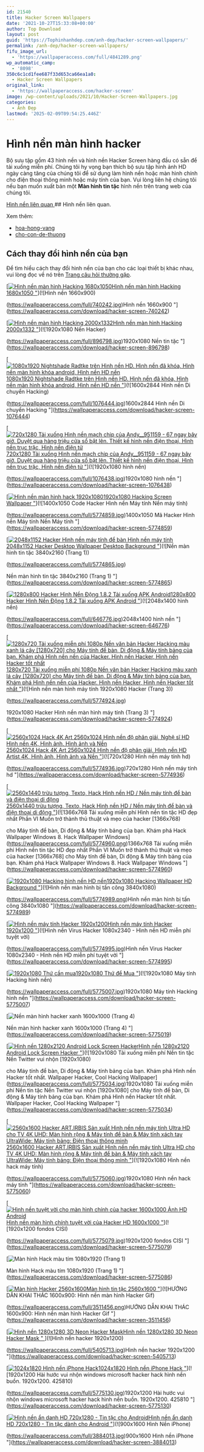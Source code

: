 ```yaml
---
id: 21540
title: Hacker Screen Wallpapers
date: '2021-10-27T15:33:08+00:00'
author: Top Download
layout: post
guid: 'https://Tophinhanhdep.com/anh-dep/hacker-screen-wallpapers/'
permalink: /anh-dep/hacker-screen-wallpapers/
fifu_image_url:
  - 'https://wallpaperaccess.com/full/4841289.png'
wp_automatic_camp:
  - '8098'
350c6c1cd1fee687f33d653ca66ea1a0:
  - Hacker Screen Wallpapers
original_link:
  - 'https://wallpaperaccess.com/hacker-screen'
image: /wp-content/uploads/2021/10/Hacker-Screen-Wallpapers.jpg
categories:
  - Ảnh Đẹp
lastmod: '2025-02-09T09:54:25.446Z'
---
```

# Hình nền màn hình hacker

Bộ sưu tập gồm 43 hình nền và hình nền Hacker Screen hàng đầu có sẵn để tải xuống miễn phí. Chúng tôi hy vọng bạn thích bộ sưu tập hình ảnh HD ngày càng tăng của chúng tôi để sử dụng làm hình nền hoặc màn hình chính cho điện thoại thông minh hoặc máy tính của bạn. Vui lòng liên hệ chúng tôi nếu bạn muốn xuất bản một **Màn hình tin tặc** hình nền trên trang web của chúng tôi.

[Hình nền liên quan ](#related) ## Hình nền liên quan.

   
 Xem thêm:

   
- [hoa-hong-vang](https://tophinhanhdep.com/hoa-hong/hoa-hong-vang/)
- [cho-con-de-thuong](https://tophinhanhdep.com/the-gioi-dong-vat/cho-con-de-thuong/)

## Cách thay đổi hình nền của bạn

Để tìm hiểu cách thay đổi hình nền của bạn cho các loại thiết bị khác nhau, vui lòng đọc về nó trên [Trang câu hỏi thường gặp](https://tophinhanhdep.com/faq/).

  
[[![Hình nền màn hình Hacking 1680x1050](https://wallpaperaccess.com/full/4841289.png)Hình nền màn hình Hacking 1680x1050 "](https://wallpaperaccess.com/download/hacker-screen-4841289)](![Hình nền 1660x900)

(https://wallpaperaccess.com/full/740242.jpg)Hình nền 1660x900 "](https://wallpaperaccess.com/download/hacker-screen-740242)

[[![Hình nền màn hình Hacking 2000x1332](https://wallpaperaccess.com/full/5014593.png)Hình nền màn hình Hacking 2000x1332 "](https://wallpaperaccess.com/download/hacker-screen-5014593)](![1920x1080 Nền Hacker)

(https://wallpaperaccess.com/full/896798.jpg)1920x1080 Nền tin tặc "](https://wallpaperaccess.com/download/hacker-screen-896798)

[[![1080x1920 Nightshade Radtke trên Hình nền HD.  Hình nền đã khóa, Hình nền màn hình khóa android, Hình nền HD nền](https://wallpaperaccess.com/full/5774854.jpg)1080x1920 Nightshade Radtke trên Hình nền HD. Hình nền đã khóa, Hình nền màn hình khóa android, Hình nền HD nền "](https://wallpaperaccess.com/download/hacker-screen-5774854)](![1600x2844 Hình nền Di chuyển Hacking)

(https://wallpaperaccess.com/full/1076444.jpg)1600x2844 Hình nền Di chuyển Hacking "](https://wallpaperaccess.com/download/hacker-screen-1076444)

[[![720x1280 Tải xuống Hình nền mạch chip của Andy__951159 - 67 ngay bây giờ.  Duyệt qua hàng triệu cửa sổ bật lên.  Thiết kế hình nền điện thoại, Hình nền trục trặc, Hình nền điện tử](https://wallpaperaccess.com/full/4552270.jpg)720x1280 Tải xuống Hình nền mạch chip của Andy\_\_951159 - 67 ngay bây giờ. Duyệt qua hàng triệu cửa sổ bật lên. Thiết kế hình nền điện thoại, Hình nền trục trặc, Hình nền điện tử "](https://wallpaperaccess.com/download/hacker-screen-4552270)](![1920x1080 hình nền)

(https://wallpaperaccess.com/full/1076438.jpg)1920x1080 hình nền "](https://wallpaperaccess.com/download/hacker-screen-1076438)

[[![Hình nền màn hình hack 1920x1080](https://wallpaperaccess.com/full/5604471.jpg)1920x1080 Hacking Screen Wallpaper "](https://wallpaperaccess.com/download/hacker-screen-5604471)](![1400x1050 Code Hacker Hình nền Máy tính Nền máy tính)

(https://wallpaperaccess.com/full/5774859.jpg)1400x1050 Mã Hacker Hình nền Máy tính Nền Máy tính "](https://wallpaperaccess.com/download/hacker-screen-5774859)

[[![2048x1152 Hacker Hình nền máy tính để bàn Hình nền máy tính](https://wallpaperaccess.com/full/5774861.jpg)2048x1152 Hacker Desktop Wallpaper Desktop Background "](https://wallpaperaccess.com/download/hacker-screen-5774861)](![Nền màn hình tin tặc 3840x2160 (Trang 1))

(https://wallpaperaccess.com/full/5774865.jpg)

Nền màn hình tin tặc 3840x2160 (Trang 1) "](https://wallpaperaccess.com/download/hacker-screen-5774865)

[[![1280x800 Hacker Hình Nền Động 1.8.2 Tải xuống APK Android](https://wallpaperaccess.com/full/5774891.jpg)1280x800 Hacker Hình Nền Động 1.8.2 Tải xuống APK Android "](https://wallpaperaccess.com/download/hacker-screen-5774891)](![2048x1400 hình nền)

(https://wallpaperaccess.com/full/646776.jpg)2048x1400 hình nền "](https://wallpaperaccess.com/download/hacker-screen-646776)

[[![1280x720 Tải xuống miễn phí 1080p Nền văn bản Hacker Hacking màu xanh lá cây [1280x720] cho Máy tính để bàn, Di động & Máy tính bảng của bạn.  Khám phá Hình nền nền của Hacker.  Hình nền Hacker, Hình nền Hacker tốt nhất](https://wallpaperaccess.com/full/5774916.jpg)1280x720 Tải xuống miễn phí 1080p Nền văn bản Hacker Hacking màu xanh lá cây \[1280x720\] cho Máy tính để bàn, Di động &amp; Máy tính bảng của bạn. Khám phá Hình nền nền của Hacker. Hình nền Hacker, Hình nền Hacker tốt nhất "](https://wallpaperaccess.com/download/hacker-screen-5774916)](![Hình nền màn hình máy tính 1920x1080 Hacker (Trang 3))

(https://wallpaperaccess.com/full/5774924.jpg)

1920x1080 Hacker Hình nền màn hình máy tính (Trang 3) "](https://wallpaperaccess.com/download/hacker-screen-5774924)

[[![2560x1024 Hack 4K Art 2560x1024 Hình nền độ phân giải, Nghệ sĩ HD Hình nền 4K, Hình ảnh, Hình ảnh và Nền](https://wallpaperaccess.com/full/4872595.jpg)2560x1024 Hack 4K Art 2560x1024 Hình nền độ phân giải, Hình nền HD Artist 4K, Hình ảnh, Hình ảnh và Nền "](https://wallpaperaccess.com/download/hacker-screen-4872595)](![720x1280 Hình nền máy tính hd)

(https://wallpaperaccess.com/full/5774936.jpg)720x1280 Hình nền máy tính hd "](https://wallpaperaccess.com/download/hacker-screen-5774936)

[[![2560x1440 trừu tượng, Texto, Hack Hình nền HD / Nền máy tính để bàn và điện thoại di động](https://wallpaperaccess.com/full/5774942.jpg)2560x1440 trừu tượng, Texto, Hack Hình nền HD / Nền máy tính để bàn và điện thoại di động "](https://wallpaperaccess.com/download/hacker-screen-5774942)](![1366x768 Tải xuống miễn phí Hình nền tin tặc HD đẹp nhất Phần VI Muốn trở thành thủ thuật và mẹo của hacker [1366x768)

 cho Máy tính để bàn, Di động & Máy tính bảng của bạn.  Khám phá Hack Wallpaper Windows 8. Hack Wallpaper Windows](https://wallpaperaccess.com/full/5774960.png)1366x768 Tải xuống miễn phí Hình nền tin tặc HD đẹp nhất Phần VI Muốn trở thành thủ thuật và mẹo của hacker \[1366x768\] cho Máy tính để bàn, Di động &amp; Máy tính bảng của bạn. Khám phá Hack Wallpaper Windows 8. Hack Wallpaper Windows "](https://wallpaperaccess.com/download/hacker-screen-5774960)

[[![1920x1080 Hacking hình nền HD nền](https://wallpaperaccess.com/full/5774984.jpg)1920x1080 Hacking Wallpaper HD Background "](https://wallpaperaccess.com/download/hacker-screen-5774984)](![Hình nền màn hình bị tấn công 3840x1080)

(https://wallpaperaccess.com/full/5774989.png)Hình nền màn hình bị tấn công 3840x1080 "](https://wallpaperaccess.com/download/hacker-screen-5774989)

[[![Hình nền máy tính Hacker 1920x1200](https://wallpaperaccess.com/full/5774990.jpg)Hình nền máy tính Hacker 1920x1200 "](https://wallpaperaccess.com/download/hacker-screen-5774990)](![Hình nền Virus Hacker 1080x2340 - Hình nền HD miễn phí tuyệt vời)

(https://wallpaperaccess.com/full/5774995.jpg)Hình nền Virus Hacker 1080x2340 - Hình nền HD miễn phí tuyệt vời "](https://wallpaperaccess.com/download/hacker-screen-5774995)

[[![1920x1080 Thứ cần mua](https://wallpaperaccess.com/full/5775006.jpg)1920x1080 Thứ để Mua "](https://wallpaperaccess.com/download/hacker-screen-5775006)](![1920x1080 Máy tính Hacking hình nền)

(https://wallpaperaccess.com/full/5775007.jpg)1920x1080 Máy tính Hacking hình nền "](https://wallpaperaccess.com/download/hacker-screen-5775007)

[![Nền màn hình hacker xanh 1600x1000 (Trang 4)](https://wallpaperaccess.com/full/5775019.jpg)

Nền màn hình hacker xanh 1600x1000 (Trang 4) "](https://wallpaperaccess.com/download/hacker-screen-5775019)

[[![Hình nền 1280x2120 Android Lock Screen Hacker](https://wallpaperaccess.com/full/5775033.jpg)Hình nền 1280x2120 Android Lock Screen Hacker "](https://wallpaperaccess.com/download/hacker-screen-5775033)](![1920x1080 Tải xuống miễn phí Nền tin tặc Nền Twitter vui nhộn [1920x1080)

 cho Máy tính để bàn, Di động & Máy tính bảng của bạn.  Khám phá Hình nền Hacker tốt nhất.  Wallpaper Hacker, Cool Hacking Wallpaper](https://wallpaperaccess.com/full/5775034.jpg)1920x1080 Tải xuống miễn phí Nền tin tặc Nền Twitter vui nhộn \[1920x1080\] cho Máy tính để bàn, Di động &amp; Máy tính bảng của bạn. Khám phá Hình nền Hacker tốt nhất. Wallpaper Hacker, Cool Hacking Wallpaper "](https://wallpaperaccess.com/download/hacker-screen-5775034)

[[![2560x1600 Hacker ART.IRBIS Sản xuất Hình nền nền máy tính Ultra HD cho TV 4K UHD: Màn hình rộng & Máy tính để bàn & Máy tính xách tay UltraWide: Máy tính bảng: Điện thoại thông minh](https://wallpaperaccess.com/full/5775038.jpg)2560x1600 Hacker ART.IRBIS Sản xuất Hình nền nền máy tính Ultra HD cho TV 4K UHD: Màn hình rộng &amp; Máy tính để bàn &amp; Máy tính xách tay UltraWide: Máy tính bảng: Điện thoại thông minh "](https://wallpaperaccess.com/download/hacker-screen-5775038)](![1920x1080 Hình nền hack máy tính)

(https://wallpaperaccess.com/full/5775060.jpg)1920x1080 Hình nền hack máy tính "](https://wallpaperaccess.com/download/hacker-screen-5775060)

[[![Hình nền tuyệt vời cho màn hình chính của hacker 1600x1000 Ảnh HD Android](https://wallpaperaccess.com/full/4841345.png)Hình nền màn hình chính tuyệt vời của Hacker HD 1600x1000 "](https://wallpaperaccess.com/download/hacker-screen-4841345)](![1920x1200 fondos CISI)

(https://wallpaperaccess.com/full/5775079.jpg)1920x1200 fondos CISI "](https://wallpaperaccess.com/download/hacker-screen-5775079)

[![Màn hình Hack màu tím 1080x1920 (Trang 1)](https://wallpaperaccess.com/full/5775086.png)

Màn hình Hack màu tím 1080x1920 (Trang 1) "](https://wallpaperaccess.com/download/hacker-screen-5775086)

[[![Màn hình Hacker 2560x1600](https://wallpaperaccess.com/full/5775103.png)Màn hình tin tặc 2560x1600 "](https://wallpaperaccess.com/download/hacker-screen-5775103)](![HƯỚNG DẪN KHAI THÁC 1600x900: Hình nền màn hình Hacker Gif)

(https://wallpaperaccess.com/full/3511456.png)HƯỚNG DẪN KHAI THÁC 1600x900: Hình nền màn hình Hacker Gif "](https://wallpaperaccess.com/download/hacker-screen-3511456)

[[![Hình nền 1280x1280 3D Neon Hacker Mask](https://wallpaperaccess.com/full/3523276.jpg)Hình nền 1280x1280 3D Neon Hacker Mask " ](https://wallpaperaccess.com/download/hacker-screen-3523276)](![Hình nền hacker 1920x1200)

(https://wallpaperaccess.com/full/5405713.jpg)Hình nền hacker 1920x1200 "](https://wallpaperaccess.com/download/hacker-screen-5405713)

[[![1024x1820 Hình nền iPhone Hack](https://wallpaperaccess.com/full/5775125.png)1024x1820 Hình nền iPhone Hack "](https://wallpaperaccess.com/download/hacker-screen-5775125)](![1920x1200 Hài hước vui nhộn windows microsoft hacker hack hình nền buồn.  1920x1200.  425810)

(https://wallpaperaccess.com/full/5775130.jpg)1920x1200 Hài hước vui nhộn windows microsoft hacker hack hình nền buồn. 1920x1200. 425810 "](https://wallpaperaccess.com/download/hacker-screen-5775130)

[[![Hình nền ẩn danh HD 720x1280 - Tin tặc cho Android](https://wallpaperaccess.com/full/5343974.jpg)Hình nền ẩn danh HD 720x1280 - Tin tặc dành cho Android "](https://wallpaperaccess.com/download/hacker-screen-5343974)](![900x1600 Hình Nền iPhone)

(https://wallpaperaccess.com/full/3884013.jpg)900x1600 Hình nền iPhone "](https://wallpaperaccess.com/download/hacker-screen-3884013)
